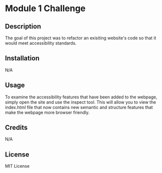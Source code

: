 # Module 1 Challenge

## Description

The goal of this project was to refactor an exisiting website's code so that it would meet accessibility standards.

## Installation

N/A

## Usage

To examine the accessibility features that have been added to the webpage, simply open the site and use the inspect tool. This will allow you to view the index.html file that now contains new semantic and structure features that make the webpage more browser friendly.

## Credits

N/A

## License

MIT License